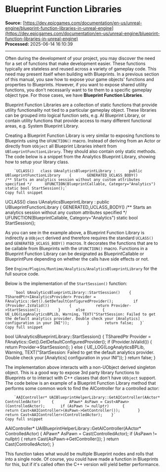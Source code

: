 # Blueprint Function Libraries

**Source:** [https://dev.epicgames.com/documentation/en-us/unreal-engine/blueprint-function-libraries-in-unreal-engine](https://dev.epicgames.com/documentation/en-us/unreal-engine/blueprint-function-libraries-in-unreal-engine)  
**Processed:** 2025-06-14 16:10:39

---

Often during the development of your project, you may discover the need for a set of functions that make development easier. These functions typically are stateless and reused across a variety of gameplay code. This need may present itself when building with Blueprints. In a previous section of this manual, you saw how to expose your game objects' functions and properties to Blueprints. However, if you want to expose shared utility functions, you don't necessarily want to tie them to a specific gameplay object type. For those cases, we have **Blueprint Function Libraries**.

Blueprint Function Libraries are a collection of static functions that provide utility functionality not tied to a particular gameplay object. These libraries can be grouped into logical function sets, e.g. AI Blueprint Library, or contain utility functions that provide access to many different functional areas, e.g. System Blueprint Library.

Creating a Blueprint Function Library is very similar to exposing functions to Blueprints using the `UFUNCTION()` macro. Instead of deriving from an Actor or directly from `UObject` all Blueprint Libraries inherit from `UBlueprintFunctionLibrary`. They should also contain only static methods. The code below is a snippet from the Analytics Blueprint Library, showing how to setup your library class.

```
	`UCLASS() 	class UAnalyticsBlueprintLibrary : 		public UBlueprintFunctionLibrary 	{ 		GENERATED_UCLASS_BODY() 		/** Starts an analytics session without any custom attributes specified */ 		UFUNCTION(BlueprintCallable, Category="Analytics") 		static bool StartSession();`
Copy full snippet
```
UCLASS() class UAnalyticsBlueprintLibrary : public UBlueprintFunctionLibrary { GENERATED\_UCLASS\_BODY() /\*\* Starts an analytics session without any custom attributes specified \*/ UFUNCTION(BlueprintCallable, Category="Analytics") static bool StartSession();

As you can see in the example above, a Blueprint Function Library is indirectly a `UObject` derived and therefore requires the standard `UCLASS()` and `GENERATED_UCLASS_BODY()` macros. It decorates the functions that are to be callable from Blueprints with the `UFUNCTION()` macro. Functions in a Blueprint Function Library can be designated as BlueprintCallable or BlueprintPure depending on whether the calls have side effects or not.

See `Engine/Plugins/Runtime/Analytics/AnalyticsBlueprintLibrary` for the full source code.

Below is the implementation of the `StartSession()` function:

```
	`bool UAnalyticsBlueprintLibrary::StartSession() 	{ 		TSharedPtr<IAnalyticsProvider> Provider = FAnalytics::Get().GetDefaultConfiguredProvider(); 		if (Provider.IsValid()) 		{ 			return Provider->StartSession(); 		} 		else 		{ 			UE_LOG(LogAnalyticsBPLib, Warning, TEXT("StartSession: Failed to get the default analytics provider. Double check your [Analytics] configuration in your INI")); 		} 		return false; 	}`
Copy full snippet
```
bool UAnalyticsBlueprintLibrary::StartSession() { TSharedPtr<IAnalyticsProvider> Provider = FAnalytics::Get().GetDefaultConfiguredProvider(); if (Provider.IsValid()) { return Provider->StartSession(); } else { UE\_LOG(LogAnalyticsBPLib, Warning, TEXT("StartSession: Failed to get the default analytics provider. Double check your \[Analytics\] configuration in your INI")); } return false; }

The implementation above interacts with a non-UObject derived singleton object. This is a good way to expose 3rd party library functions to Blueprints or to interact with C++ classes that don't have `UObject` support. The code below is an example of a Blueprint Function Library method that performs some common work to find the AIController for a controlled actor:

```
	`AAIController* UAIBlueprintHelperLibrary::GetAIController(AActor* ControlledActor) 	{ 		APawn* AsPawn = Cast<APawn>(ControlledActor); 		if (AsPawn != nullptr) 		{ 			return Cast<AAIController>(AsPawn->GetController()); 		} 		return Cast<AAIController>(ControlledActor); 	}`
Copy full snippet
```
AAIController\* UAIBlueprintHelperLibrary::GetAIController(AActor\* ControlledActor) { APawn\* AsPawn = Cast<APawn>(ControlledActor); if (AsPawn != nullptr) { return Cast<AAIController>(AsPawn->GetController()); } return Cast<AAIController>(ControlledActor); }

This function takes what would be multiple Blueprint nodes and rolls that into a single node. Of course, you could have made a function in Blueprints for this, but if it's called often the C++ version will yield better performance.